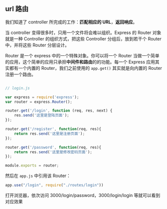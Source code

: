 ## url 路由

我们知道了 controller 所完成的工作：**匹配相应的 URL**，**返回响应**。

当 controller 变得很多时，只用一个文件将会难以组织。Express 的 Router 对象就是一种 Controller 的组织方式，把这些 Controller 分组后，放到若干个 Router 中，并将这些 Router 分层设计。

Router 是一个 express 中的一个特殊对象。你可以将一个 Router 当做一个简单的应用，这个简单的应用只承担**中间件和路由**的的功能。每一个 Express 应用其实都有一个内置的 Router，我们之前使用的 ```app.get()``` 其实就是向内置的 Router 注册一个路由。 

```js

// login.js

var express = require('express');
var router = express.Router();

router.get('/login', function (req, res, next) {
    res.send('这里是登陆页面');
});

router.get('/register', function(req, res){
    return res.send('这里是注册页面');
});

router.get('/password', function(req, res){
    return res.send('这里是修改密码页面');
});

module.exports = router;

```

然后在 ```app.js``` 中引用该 Router：

```js
app.use("/login", require("./routes/login"))
```

打开浏览器，依次访问 3000/login/password，3000/login/login 等就可以看到对应效果